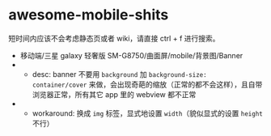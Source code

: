 # awesome-mobile-shits

短时间内应该不会考虑静态页或者 wiki，请直接 ctrl + f 进行搜索。


- 移动端/三星 galaxy 轻奢版 SM-G8750/曲面屏/mobile/背景图/Banner
- - desc: banner 不要用 `background` 加 `background-size: container/cover` 来做，会出现奇葩的缩放（正常的都不会这样），且自带浏览器正常，所有其它 app 里的 webview 都不正常
- - workaround: 换成 `img` 标签，显式地设置 `width`（貌似显式的设置 `height` 不行）
